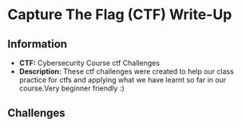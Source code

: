 
# Capture The Flag (CTF) Write-Up

## Information
- **CTF:** Cybersecurity Course ctf Challenges
- **Description:** These ctf challenges were created to help our class practice for ctfs and applying what we have learnt so far in our course.Very beginner friendly :)


## Challenges

###
